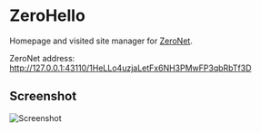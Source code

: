 # ZeroHello

Homepage and visited site manager for [ZeroNet](https://github.com/HelloZeroNet/ZeroNet).

ZeroNet address: http://127.0.0.1:43110/1HeLLo4uzjaLetFx6NH3PMwFP3qbRbTf3D

## Screenshot

![Screenshot](https://i.imgur.com/H60OAHY.png)
